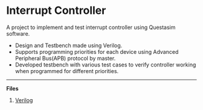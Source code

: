 # Interrupt Controller
A project to implement and test interrupt controller using Questasim software.
- Design and Testbench made using Verilog.
- Supports programming priorities for each device using Advanced Peripheral Bus(APB) protocol by master.
- Developed testbench with various test cases to verify controller working when programmed for different priorities.

---
**Files**
1. [Verilog](Verilog)

